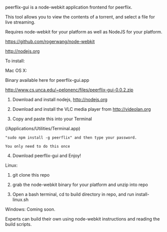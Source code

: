 peerflix-gui is a node-webkit application frontend for peerflix.

This tool allows you to view the contents of a torrent, and select a file for live streaming.

Requires node-webkit for your platform as well as NodeJS for your platform.

https://github.com/rogerwang/node-webkit

http://nodejs.org

To install:

Mac OS X:

Binary available here for peerflix-gui.app

http://www.cs.unca.edu/~pelonenc/files/peerflix-gui-0.0.2.zip

1. Download and install nodejs, http://nodejs.org

2. Download and install the VLC media player from http://videolan.org

3. Copy and paste this into your Terminal

(/Applications/Utilities/Terminal.app)

    "sudo npm install -g peerflix" and then type your password.

    You only need to do this once

4. Download peerflix-gui and Enjoy!

Linux:

1. git clone this repo

2. grab the node-webkit binary for your platform and unzip into repo

3. Open a bash terminal, cd to build directory in repo, and run install-linux.sh


Windows:
Coming soon.

Experts can build their own using node-webkit instructions and reading the build scripts.
